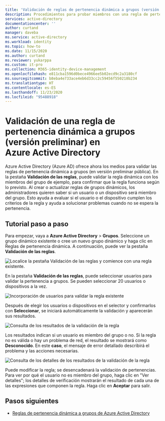```yaml
---
title: 'Validación de reglas de pertenencia dinámica a grupos (versión preliminar): Azure AD | Microsoft Docs'
description: Procedimientos para probar miembros con una regla de pertenencia para grupos dinámicos en Azure Active Directory.
services: active-directory
documentationcenter: ''
author: curtand
manager: daveba
ms.service: active-directory
ms.workload: identity
ms.topic: how-to
ms.date: 11/15/2020
ms.author: curtand
ms.reviewer: yukarppa
ms.custom: it-pro
ms.collection: M365-identity-device-management
ms.openlocfilehash: e811cba1596d0bece4966ee5b02ecd9c2a3180cf
ms.sourcegitcommit: b8eba4e733ace4eb6d33cc2c59456f550218b234
ms.translationtype: HT
ms.contentlocale: es-ES
ms.lasthandoff: 11/23/2020
ms.locfileid: "95488918"
---
```

# <a name="validate-a-dynamic-group-membership-rule-preview-in-azure-active-directory"></a>Validación de una regla de pertenencia dinámica a grupos (versión preliminar) en Azure Active Directory

Azure Active Directory (Azure AD) ofrece ahora los medios para validar las reglas de pertenencia dinámica a grupos (en versión preliminar pública). En la pestaña **Validación de las reglas**, puede validar la regla dinámica con los miembros del grupo de ejemplo, para confirmar que la regla funciona según lo previsto. Al crear o actualizar reglas de grupos dinámicos, los administradores quieren saber si un usuario o un dispositivo será miembro del grupo. Esto ayuda a evaluar si el usuario o el dispositivo cumplen los criterios de la regla y ayuda a solucionar problemas cuando no se espera la pertenencia.

## <a name="step-by-step-walk-through"></a>Tutorial paso a paso

Para empezar, vaya a **Azure Active Directory** > **Grupos**. Seleccione un grupo dinámico existente o cree un nuevo grupo dinámico y haga clic en Reglas de pertenencia dinámica. A continuación, puede ver la pestaña **Validación de las reglas**.

![Localice la pestaña Validación de las reglas y comience con una regla existente.](./media/groups-dynamic-rule-validation/validate-tab.png)

En la pestaña **Validación de las reglas**, puede seleccionar usuarios para validar la pertenencia a grupos. Se pueden seleccionar 20 usuarios o dispositivos a la vez.

![Incorporación de usuarios para validar la regla existente](./media/groups-dynamic-rule-validation/validate-tab-add-users.png)

Después de elegir los usuarios o dispositivos en el selector y confirmarlos con **Seleccionar**, se iniciará automáticamente la validación y aparecerán sus resultados.

![Consulta de los resultados de la validación de la regla](./media/groups-dynamic-rule-validation/validate-tab-results.png)

Los resultados indican si un usuario es miembro del grupo o no. Si la regla no es válida o hay un problema de red, el resultado se mostrará como **Desconocido**. En este **caso**, el mensaje de error detallado describirá el problema y las acciones necesarias.

![Consulta de los detalles de los resultados de la validación de la regla](./media/groups-dynamic-rule-validation/validate-tab-view-details.png)

Puede modificar la regla; se desencadenará la validación de pertenencias. Para ver por qué el usuario no es miembro del grupo, haga clic en "Ver detalles"; los detalles de verificación mostrarán el resultado de cada una de las expresiones que componen la regla. Haga clic en **Aceptar** para salir.

## <a name="next-steps"></a>Pasos siguientes

- [Reglas de pertenencia dinámica a grupos de Azure Active Directory](groups-dynamic-membership.md)
